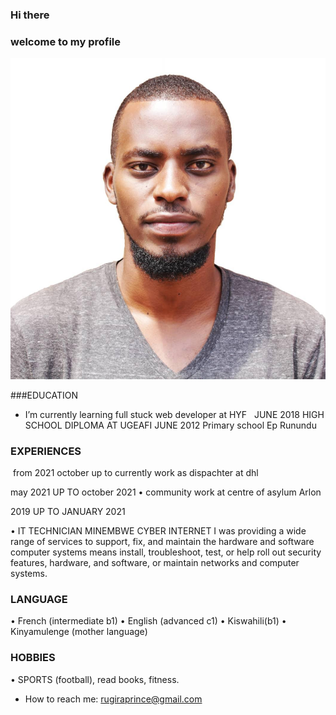 ### Hi there 
### welcome to my profile 

![rugiraprince](rugiraprince.jpeg)

###EDUCATION
- I’m currently learning full stuck web developer at HYF
  JUNE 2018
HIGH SCHOOL DIPLOMA AT UGEAFI
JUNE 2012
Primary school Ep Runundu

### EXPERIENCES


 from 2021 october up to currently work as dispachter at dhl 

may 2021 UP TO october 2021
• community work at centre of asylum Arlon

2019 UP TO JANUARY 2021

• IT TECHNICIAN MINEMBWE CYBER INTERNET
I was providing a wide range of services to support, fix, and maintain the hardware and
software computer systems means install, troubleshoot, test, or help roll out security features,
hardware, and software, or maintain networks and computer systems.

### LANGUAGE
• French (intermediate b1)
• English (advanced c1)
• Kiswahili(b1)
• Kinyamulenge (mother language)

### HOBBIES
• SPORTS (football), read books, fitness.
- How to reach me: rugiraprince@gmail.com
  